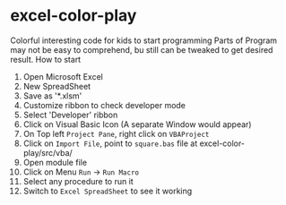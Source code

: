 # excel-color-play
Colorful interesting code for kids to start programming
Parts of Program may not be easy to comprehend, bu still can be tweaked to get desired result.
How to start
1. Open Microsoft Excel
2. New SpreadSheet
3. Save as '*.xlsm'
4. Customize ribbon to check developer mode
5. Select 'Developer' ribbon
6. Click on Visual Basic Icon (A separate Window would appear)
7. On Top left `Project Pane`, right click on `VBAProject`
8. Click on `Import File`, point to `square.bas` file at excel-color-play/src/vba/
9. Open module file
10. Click on Menu `Run` -> `Run Macro`
11. Select any procedure to run it
12. Switch to `Excel SpreadSheet` to see it working

